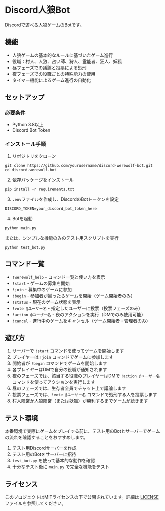 # Discord人狼Bot

Discordで遊べる人狼ゲームのBotです。

## 機能

- 人狼ゲームの基本的なルールに基づいたゲーム進行
- 役職：村人、人狼、占い師、狩人、霊能者、狂人、妖狐
- 昼フェーズでの議論と投票による処刑
- 夜フェーズでの役職ごとの特殊能力の使用
- タイマー機能によるゲーム進行の自動化

## セットアップ

### 必要条件
- Python 3.8以上
- Discord Bot Token

### インストール手順

1. リポジトリをクローン
```
git clone https://github.com/yourusername/discord-werewolf-bot.git
cd discord-werewolf-bot
```

2. 依存パッケージをインストール
```
pip install -r requirements.txt
```

3. `.env`ファイルを作成し、DiscordのBotトークンを設定
```
DISCORD_TOKEN=your_discord_bot_token_here
```

4. Botを起動
```
python main.py
```

または、シンプルな機能のみのテスト用スクリプトを実行
```
python test_bot.py
```

## コマンド一覧

- `!werewolf_help` - コマンド一覧と使い方を表示
- `!start` - ゲームの募集を開始
- `!join` - 募集中のゲームに参加
- `!begin` - 参加者が揃ったらゲームを開始（ゲーム開始者のみ）
- `!status` - 現在のゲーム状態を表示
- `!vote @ユーザー名` - 指定したユーザーに投票（投票フェーズのみ）
- `!action @ユーザー名` - 夜のアクションを実行（DMでのみ使用可能）
- `!cancel` - 進行中のゲームをキャンセル（ゲーム開始者・管理者のみ）

## 遊び方

1. サーバーで `!start` コマンドを使ってゲームを開始します
2. プレイヤーは `!join` コマンドでゲームに参加します
3. 開始者が `!begin` コマンドでゲームを開始します
4. 各プレイヤーはDMで自分の役職が通知されます
5. 夜のフェーズでは、該当する役職のプレイヤーはDMで `!action @ユーザー名` コマンドを使ってアクションを実行します
6. 昼のフェーズでは、生存者全員でチャット上で議論します
7. 投票フェーズでは、`!vote @ユーザー名` コマンドで処刑する人を投票します
8. 村人陣営か人狼陣営（または妖狐）が勝利するまでゲームが続きます

## テスト環境

本番環境で実際にゲームをプレイする前に、テスト用のBotとサーバーでゲームの流れを確認することをおすすめします。

1. テスト用Discordサーバーを作成
2. テスト用のBotをサーバーに招待
3. `test_bot.py` を使って基本的な動作を確認
4. 十分なテスト後に `main.py` で完全な機能をテスト

## ライセンス

このプロジェクトはMITライセンスの下で公開されています。詳細は [LICENSE](LICENSE) ファイルを参照してください。
